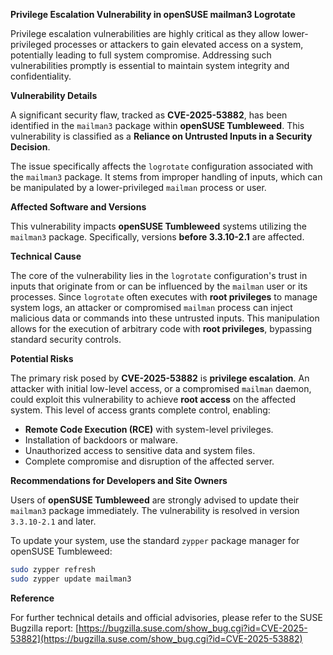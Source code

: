 **Privilege Escalation Vulnerability in openSUSE mailman3 Logrotate**

Privilege escalation vulnerabilities are highly critical as they allow lower-privileged processes or attackers to gain elevated access on a system, potentially leading to full system compromise. Addressing such vulnerabilities promptly is essential to maintain system integrity and confidentiality.

**Vulnerability Details**

A significant security flaw, tracked as **CVE-2025-53882**, has been identified in the `mailman3` package within **openSUSE Tumbleweed**. This vulnerability is classified as a **Reliance on Untrusted Inputs in a Security Decision**.

The issue specifically affects the `logrotate` configuration associated with the `mailman3` package. It stems from improper handling of inputs, which can be manipulated by a lower-privileged `mailman` process or user.

**Affected Software and Versions**

This vulnerability impacts **openSUSE Tumbleweed** systems utilizing the `mailman3` package. Specifically, versions **before 3.3.10-2.1** are affected.

**Technical Cause**

The core of the vulnerability lies in the `logrotate` configuration's trust in inputs that originate from or can be influenced by the `mailman` user or its processes. Since `logrotate` often executes with **root privileges** to manage system logs, an attacker or compromised `mailman` process can inject malicious data or commands into these untrusted inputs. This manipulation allows for the execution of arbitrary code with **root privileges**, bypassing standard security controls.

**Potential Risks**

The primary risk posed by **CVE-2025-53882** is **privilege escalation**. An attacker with initial low-level access, or a compromised `mailman` daemon, could exploit this vulnerability to achieve **root access** on the affected system. This level of access grants complete control, enabling:

*   **Remote Code Execution (RCE)** with system-level privileges.
*   Installation of backdoors or malware.
*   Unauthorized access to sensitive data and system files.
*   Complete compromise and disruption of the affected server.

**Recommendations for Developers and Site Owners**

Users of **openSUSE Tumbleweed** are strongly advised to update their `mailman3` package immediately. The vulnerability is resolved in version `3.3.10-2.1` and later.

To update your system, use the standard `zypper` package manager for openSUSE Tumbleweed:

```bash
sudo zypper refresh
sudo zypper update mailman3
```

**Reference**

For further technical details and official advisories, please refer to the SUSE Bugzilla report:
[https://bugzilla.suse.com/show_bug.cgi?id=CVE-2025-53882](https://bugzilla.suse.com/show_bug.cgi?id=CVE-2025-53882)
